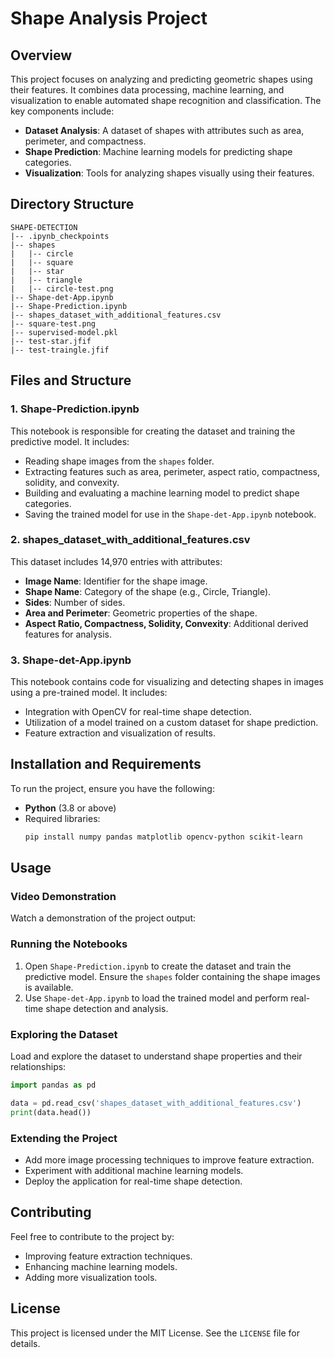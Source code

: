 
# Shape Analysis Project

## Overview
This project focuses on analyzing and predicting geometric shapes using their features. It combines data processing, machine learning, and visualization to enable automated shape recognition and classification. The key components include:

- **Dataset Analysis**: A dataset of shapes with attributes such as area, perimeter, and compactness.
- **Shape Prediction**: Machine learning models for predicting shape categories.
- **Visualization**: Tools for analyzing shapes visually using their features.

## Directory Structure
```
SHAPE-DETECTION
|-- .ipynb_checkpoints
|-- shapes
|   |-- circle
|   |-- square
|   |-- star
|   |-- triangle
|   |-- circle-test.png
|-- Shape-det-App.ipynb
|-- Shape-Prediction.ipynb
|-- shapes_dataset_with_additional_features.csv
|-- square-test.png
|-- supervised-model.pkl
|-- test-star.jfif
|-- test-traingle.jfif
```

## Files and Structure

### 1. **Shape-Prediction.ipynb**
This notebook is responsible for creating the dataset and training the predictive model. It includes:
- Reading shape images from the `shapes` folder.
- Extracting features such as area, perimeter, aspect ratio, compactness, solidity, and convexity.
- Building and evaluating a machine learning model to predict shape categories.
- Saving the trained model for use in the `Shape-det-App.ipynb` notebook.

### 2. **shapes_dataset_with_additional_features.csv**
This dataset includes 14,970 entries with attributes:
- **Image Name**: Identifier for the shape image.
- **Shape Name**: Category of the shape (e.g., Circle, Triangle).
- **Sides**: Number of sides.
- **Area and Perimeter**: Geometric properties of the shape.
- **Aspect Ratio, Compactness, Solidity, Convexity**: Additional derived features for analysis.

### 3. **Shape-det-App.ipynb**
This notebook contains code for visualizing and detecting shapes in images using a pre-trained model. It includes:
- Integration with OpenCV for real-time shape detection.
- Utilization of a model trained on a custom dataset for shape prediction.
- Feature extraction and visualization of results.

## Installation and Requirements
To run the project, ensure you have the following:

- **Python** (3.8 or above)
- Required libraries:
  ```bash
  pip install numpy pandas matplotlib opencv-python scikit-learn
  ```

## Usage

### Video Demonstration
Watch a demonstration of the project output:

<!-- [![Shape Analysis Video](https://img.youtube.com/vi/YOUR_VIDEO_ID/0.jpg)](https://www.youtube.com/watch?v=YOUR_VIDEO_ID) -->



### Running the Notebooks
1. Open `Shape-Prediction.ipynb` to create the dataset and train the predictive model. Ensure the `shapes` folder containing the shape images is available.
2. Use `Shape-det-App.ipynb` to load the trained model and perform real-time shape detection and analysis.

### Exploring the Dataset
Load and explore the dataset to understand shape properties and their relationships:
```python
import pandas as pd

data = pd.read_csv('shapes_dataset_with_additional_features.csv')
print(data.head())
```

### Extending the Project
- Add more image processing techniques to improve feature extraction.
- Experiment with additional machine learning models.
- Deploy the application for real-time shape detection.

## Contributing
Feel free to contribute to the project by:
- Improving feature extraction techniques.
- Enhancing machine learning models.
- Adding more visualization tools.

## License
This project is licensed under the MIT License. See the `LICENSE` file for details.